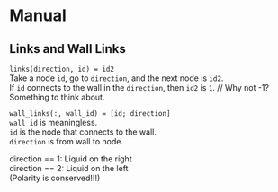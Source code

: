 # Manual
## Links and Wall Links
`links(direction, id) = id2`  
Take a node `id`, go to `direction`, and the next node is `id2`.  
If `id` connects to the wall in the `direction`, then `id2` is `1`. // Why not -1? Something to think about.  

`wall_links(:, wall_id) = [id; direction]`  
`wall_id` is meaningless.  
`id` is the node that connects to the wall.  
`direction` is from wall to node.  

direction == 1: Liquid on the right  
direction == 2: Liquid on the left  
(Polarity is conserved!!!)  
